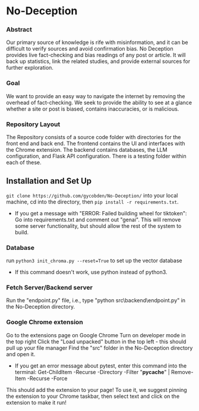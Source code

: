 # No-Deception
### Abstract
Our primary source of knowledge is rife with misinformation, and it can be difficult to verify sources and avoid confirmation bias. No Deception provides live fact-checking and bias readings of any post or article. It will back up statistics, link the related studies, and provide external sources for further exploration.
### Goal
We want to provide an easy way to navigate the internet by removing the overhead of fact-checking. We seek to provide the ability to see at a glance whether a site or post is biased, contains inaccuracies, or is malicious.
### Repository Layout
The Repository consists of a source code folder with directories for the front end and back end. The frontend contains the UI and interfaces with the Chrome extension. The backend contains databases, the LLM configuration, and Flask API configuration. There is a testing folder within each of these.

## Installation and Set Up
```git clone https://github.com/gycobden/No-Deception/``` into your local machine, cd into the directory, then ```pip install -r requirements.txt```.
 - If you get a message with "ERROR: Failed building wheel for tiktoken":
    Go into requirements.txt and comment out "genai". This will remove some server functionality, but should allow the rest of the system to build.

### Database
run ```python3 init_chroma.py --reset=True``` to set up the vector database
 - If this command doesn't work, use python instead of python3.

### Fetch Server/Backend server
Run the "endpoint.py" file, i.e., type "python src\backend\endpoint.py" in the No-Deception directory.

### Google Chrome extension 
Go to the extensions page on Google Chrome
Turn on developer mode in the top right
Click the "Load unpacked" button in the top left - this should pull up your file manager
Find the "src" folder in the No-Deception directory and open it.
 - If you get an error message about pytest, enter this command into the terminal: Get-ChildItem -Recurse -Directory -Filter "__pycache__" | Remove-Item -Recurse -Force

This should add the extension to your page! To use it, we suggest pinning the extension to your Chrome taskbar, then select text and click on the extension to make it run!
